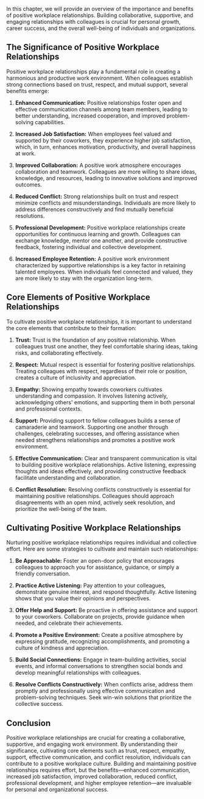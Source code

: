 
In this chapter, we will provide an overview of the importance and benefits of positive workplace relationships. Building collaborative, supportive, and engaging relationships with colleagues is crucial for personal growth, career success, and the overall well-being of individuals and organizations.

## The Significance of Positive Workplace Relationships

Positive workplace relationships play a fundamental role in creating a harmonious and productive work environment. When colleagues establish strong connections based on trust, respect, and mutual support, several benefits emerge:

1. **Enhanced Communication:** Positive relationships foster open and effective communication channels among team members, leading to better understanding, increased cooperation, and improved problem-solving capabilities.
    
2. **Increased Job Satisfaction:** When employees feel valued and supported by their coworkers, they experience higher job satisfaction, which, in turn, enhances motivation, productivity, and overall happiness at work.
    
3. **Improved Collaboration:** A positive work atmosphere encourages collaboration and teamwork. Colleagues are more willing to share ideas, knowledge, and resources, leading to innovative solutions and improved outcomes.
    
4. **Reduced Conflict:** Strong relationships built on trust and respect minimize conflicts and misunderstandings. Individuals are more likely to address differences constructively and find mutually beneficial resolutions.
    
5. **Professional Development:** Positive workplace relationships create opportunities for continuous learning and growth. Colleagues can exchange knowledge, mentor one another, and provide constructive feedback, fostering individual and collective development.
    
6. **Increased Employee Retention:** A positive work environment characterized by supportive relationships is a key factor in retaining talented employees. When individuals feel connected and valued, they are more likely to stay with the organization long-term.
    

## Core Elements of Positive Workplace Relationships

To cultivate positive workplace relationships, it is important to understand the core elements that contribute to their formation:

1. **Trust:** Trust is the foundation of any positive relationship. When colleagues trust one another, they feel comfortable sharing ideas, taking risks, and collaborating effectively.
    
2. **Respect:** Mutual respect is essential for fostering positive relationships. Treating colleagues with respect, regardless of their role or position, creates a culture of inclusivity and appreciation.
    
3. **Empathy:** Showing empathy towards coworkers cultivates understanding and compassion. It involves listening actively, acknowledging others' emotions, and supporting them in both personal and professional contexts.
    
4. **Support:** Providing support to fellow colleagues builds a sense of camaraderie and teamwork. Supporting one another through challenges, celebrating successes, and offering assistance when needed strengthens relationships and promotes a positive work environment.
    
5. **Effective Communication:** Clear and transparent communication is vital to building positive workplace relationships. Active listening, expressing thoughts and ideas effectively, and providing constructive feedback facilitate understanding and collaboration.
    
6. **Conflict Resolution:** Resolving conflicts constructively is essential for maintaining positive relationships. Colleagues should approach disagreements with an open mind, actively seek resolution, and prioritize the well-being of the team.
    

## Cultivating Positive Workplace Relationships

Nurturing positive workplace relationships requires individual and collective effort. Here are some strategies to cultivate and maintain such relationships:

1. **Be Approachable:** Foster an open-door policy that encourages colleagues to approach you for assistance, guidance, or simply a friendly conversation.
    
2. **Practice Active Listening:** Pay attention to your colleagues, demonstrate genuine interest, and respond thoughtfully. Active listening shows that you value their opinions and perspectives.
    
3. **Offer Help and Support:** Be proactive in offering assistance and support to your coworkers. Collaborate on projects, provide guidance when needed, and celebrate their achievements.
    
4. **Promote a Positive Environment:** Create a positive atmosphere by expressing gratitude, recognizing accomplishments, and promoting a culture of kindness and appreciation.
    
5. **Build Social Connections:** Engage in team-building activities, social events, and informal conversations to strengthen social bonds and develop meaningful relationships with colleagues.
    
6. **Resolve Conflicts Constructively:** When conflicts arise, address them promptly and professionally using effective communication and problem-solving techniques. Seek win-win solutions that prioritize the collective success.
    

## Conclusion

Positive workplace relationships are crucial for creating a collaborative, supportive, and engaging work environment. By understanding their significance, cultivating core elements such as trust, respect, empathy, support, effective communication, and conflict resolution, individuals can contribute to a positive workplace culture. Building and maintaining positive relationships requires effort, but the benefits—enhanced communication, increased job satisfaction, improved collaboration, reduced conflict, professional development, and higher employee retention—are invaluable for personal and organizational success.
